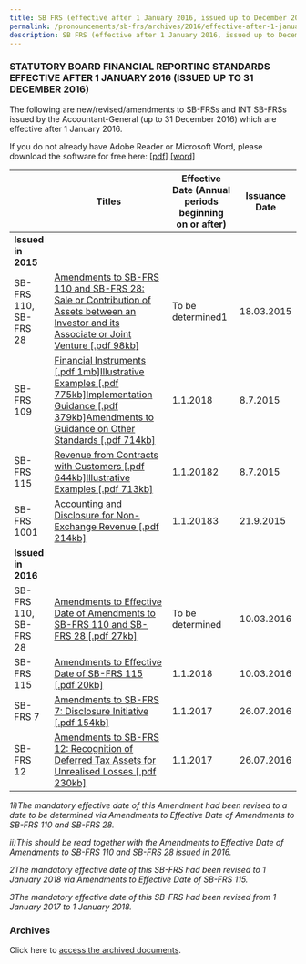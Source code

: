 ```yaml
---
title: SB FRS (effective after 1 January 2016, issued up to December 2016)
permalink: /pronouncements/sb-frs/archives/2016/effective-after-1-january-2016-issued-up-to-december-2016/
description: SB FRS (effective after 1 January 2016, issued up to December 2016)
---
```

### STATUTORY BOARD FINANCIAL REPORTING STANDARDS EFFECTIVE AFTER 1 JANUARY 2016 (ISSUED UP TO 31 DECEMBER 2016)

  

The following are new/revised/amendments to SB-FRSs and INT SB-FRSs issued by the Accountant-General (up to 31 December 2016) which are effective after 1 January 2016.

If you do not already have Adobe Reader or Microsoft Word, please download the software for free here: [\[pdf\]](http://www.adobe.com/products/acrobat/readstep2.html) [\[word\]](http://www.microsoft.com/downloads/details.aspx?FamilyID=95e24c87-8732-48d5-8689-ab826e7b8fdf&DisplayLang=en)

|  | Titles | Effective Date (Annual periods beginning on or after) | Issuance Date |
| -------- | -------- | -------- | -------- |
| **Issued in 2015** |  |  |  |
| SB-FRS 110, SB-FRS 28 | [Amendments to SB-FRS 110 and SB-FRS 28: Sale or Contribution of Assets between an Investor and its Associate or Joint Venture [.pdf 98kb]](/files/Docs/Default%20Source/Sb%20Frs/Aft%201%20Jan%202016%20to%20Dec%202016/amendments_to_sb-frs_110_and_sb-frs_28.pdf) | To be determined1 | 18.03.2015 |
| SB-FRS 109 | [Financial Instruments [.pdf 1mb]](/files/Docs/Default%20Source/Sb%20Frs/Aft%201%20Jan%202016%20to%20Dec%202016/sb-frs_109_(december_2014).pdf)[Illustrative Examples [.pdf 775kb]](/files/Docs/Default%20Source/Sb%20Frs/Aft%201%20Jan%202016%20to%20Dec%202016/sb-frs_109_ie_(december_2014).pdf)[Implementation Guidance [.pdf 379kb]](/files/Docs/Default%20Source/Sb%20Frs/Aft%201%20Jan%202016%20to%20Dec%202016/sb-frs_109_ig_(december_2014).pdf)[Amendments to Guidance on Other Standards [.pdf 714kb]](/files/Docs/Default%20Source/Sb%20Frs/Aft%201%20Jan%202016%20to%20Dec%202016/sb-frs_109_amendments_to_guidance_on_other_standards_(december_2014).pdf) | 1.1.2018 | 8.7.2015 |
| SB-FRS 115 | [Revenue from Contracts with Customers [.pdf 644kb]](/files/Docs/Default%20Source/Sb%20Frs/Aft%201%20Jan%202016%20to%20Dec%202016/sb-frs_115_(november_2014).pdf)[Illustrative Examples [.pdf 713kb]](/files/Docs/Default%20Source/Sb%20Frs/Aft%201%20Jan%202016%20to%20Dec%202016/sb-frs_115_ie_(november_2014).pdf) | 1.1.20182 | 8.7.2015 |
| SB-FRS 1001 | [Accounting and Disclosure for Non-Exchange Revenue [.pdf 214kb]](/files/Docs/Default%20Source/Sb%20Frs/Aft%201%20Jan%202016%20to%20Dec%202016/sb-frs_1001_non-exchange_revenue_16sep2015.pdf) | 1.1.20183 | 21.9.2015 |
| **Issued in 2016** |  |  |  |
| SB-FRS 110, SB-FRS 28 | [Amendments to Effective Date of Amendments to SB-FRS 110 and SB-FRS 28 [.pdf 27kb]](/files/Docs/Default%20Source/Sb%20Frs/Aft%201%20Jan%202016%20to%20Dec%202016/amendments-to-effective-date-of-amendments-to-sb-frs-110-and-sb-frs-28.pdf) | To be determined | 10.03.2016 |
| SB-FRS 115 | [Amendments to Effective Date of SB-FRS 115 [.pdf 20kb]](/files/Docs/Default%20Source/Sb%20Frs/Aft%201%20Jan%202016%20to%20Dec%202016/amendments-to-effective-date-of-sb-frs-115.pdf) | 1.1.2018 | 10.03.2016 |
| SB-FRS 7 | [Amendments to SB-FRS 7: Disclosure Initiative [.pdf 154kb]](/files/Docs/Default%20Source/Sb%20Frs/Aft%201%20Jan%202016%20to%20Dec%202016/amendments_to_sb-frs_7_disclosure_inititaive.pdf) | 1.1.2017 | 26.07.2016 |
| SB-FRS 12 | [Amendments to SB-FRS 12: Recognition of Deferred Tax Assets for Unrealised Losses [.pdf 230kb]](/files/Docs/Default%20Source/Sb%20Frs/Aft%201%20Jan%202016%20to%20Dec%202016/amendm-4.pdf) | 1.1.2017 | 26.07.2016 |

*1i)The mandatory effective date of this Amendment had been revised to a date to be determined via Amendments to Effective Date of Amendments to SB-FRS 110 and SB-FRS 28.*

*ii)This should be read together with the Amendments to Effective Date of Amendments to SB-FRS 110 and SB-FRS 28 issued in 2016.*

*2The mandatory effective date of this SB-FRS had been revised to 1 January 2018 via Amendments to Effective Date of SB-FRS 115.*

*3The mandatory effective date of this SB-FRS had been revised from 1 January 2017 to 1 January 2018.*

### Archives 

Click here to [access the archived documents](/pronouncements/sb-frs/archives/).